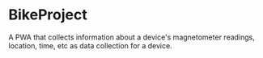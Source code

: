 # BikeProject
A PWA that collects information about a device's magnetometer readings, location, time, etc as data collection for a device.
